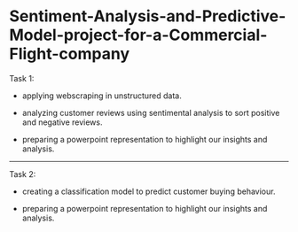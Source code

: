 # Sentiment-Analysis-and-Predictive-Model-project-for-a-Commercial-Flight-company


Task 1:

- applying webscraping in unstructured data.
  
- analyzing customer reviews using sentimental analysis to sort positive and negative reviews.

- preparing a powerpoint representation to highlight our insights and analysis.


------------------------------------------------------------------------------------------------------------------------

Task 2:

- creating a classification model to predict customer buying behaviour.

- preparing a powerpoint representation to highlight our insights and analysis.
